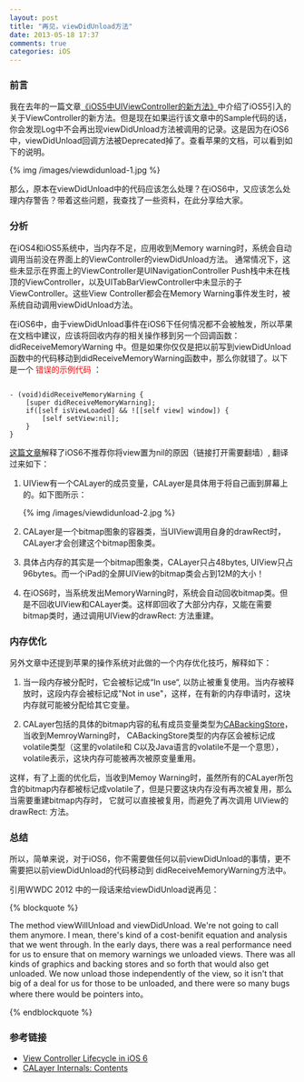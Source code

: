 ```yaml
---
layout: post
title: "再见，viewDidUnload方法"
date: 2013-05-18 17:37
comments: true
categories: iOS
---
```


### 前言

我在去年的一篇文章[《iOS5中UIViewController的新方法》](http://blog.devtang.com/blog/2012/02/06/new-methods-in-uiviewcontroller-of-ios5/)中介绍了iOS5引入的关于ViewController的新方法。但是现在如果运行该文章中的Sample代码的话，你会发现Log中不会再出现viewDidUnload方法被调用的记录。这是因为在iOS6中，viewDidUnload回调方法被Deprecated掉了。查看苹果的文档，可以看到如下的说明。

{% img /images/viewdidunload-1.jpg %}

那么，原本在viewDidUnload中的代码应该怎么处理？在iOS6中，又应该怎么处理内存警告？带着这些问题，我查找了一些资料，在此分享给大家。

<!-- more -->

### 分析

在iOS4和iOS5系统中，当内存不足，应用收到Memory warning时，系统会自动调用当前没在界面上的ViewController的viewDidUnload方法。
通常情况下，这些未显示在界面上的ViewController是UINavigationController Push栈中未在栈顶的ViewController，以及UITabBarViewController中未显示的子ViewController。这些View Controller都会在Memory Warning事件发生时，被系统自动调用viewDidUnload方法。

在iOS6中，由于viewDidUnload事件在iOS6下任何情况都不会被触发，所以苹果在文档中建议，应该将回收内存的相关操作移到另一个回调函数：didReceiveMemoryWarning 中。但是如果你仅仅是把以前写到viewDidUnload函数中的代码移动到didReceiveMemoryWarning函数中，那么你就错了。以下是一个 <font color=red>错误的示例代码</font> ：

``` objc

- (void)didReceiveMemoryWarning {
    [super didReceiveMemoryWarning];
    if([self isViewLoaded] && ![[self view] window]) {
        [self setView:nil];
    }
}

```


[这篇文章](http://thejoeconwayblog.wordpress.com/2012/10/04/view-controller-lifecycle-in-ios-6/)解释了iOS6不推荐你将view置为nil的原因（链接打开需要翻墙）, 翻译过来如下：

 1. UIView有一个CALayer的成员变量，CALayer是具体用于将自己画到屏幕上的。如下图所示：

    {% img /images/viewdidunload-2.jpg %}

 2. CALayer是一个bitmap图象的容器类，当UIView调用自身的drawRect时，CALayer才会创建这个bitmap图象类。

 3. 具体占内存的其实是一个bitmap图象类，CALayer只占48bytes, UIView只占96bytes。而一个iPad的全屏UIView的bitmap类会占到12M的大小！

 4. 在iOS6时，当系统发出MemoryWarning时，系统会自动回收bitmap类。但是不回收UIView和CALayer类。这样即回收了大部分内存，又能在需要bitmap类时，通过调用UIView的drawRect: 方法重建。

### 内存优化

另外文章中还提到苹果的操作系统对此做的一个内存优化技巧，解释如下：

 1. 当一段内存被分配时，它会被标记成“In use“, 以防止被重复使用。当内存被释放时，这段内存会被标记成"Not in use"，这样，在有新的内存申请时，这块内存就可能被分配给其它变量。

 2. CALayer包括的具体的bitmap内容的私有成员变量类型为[CABackingStore](http://blog.spacemanlabs.com/2011/08/calayer-internals-contents/)， 当收到MemroyWarning时，
CABackingStore类型的内存区会被标记成volatile类型（这里的volatile和 C以及Java语言的volatile不是一个意思），volatile表示，这块内存可能被再次被原变量重用。

这样，有了上面的优化后，当收到Memoy Warning时，虽然所有的CALayer所包含的bitmap内存都被标记成volatile了，但是只要这块内存没有再次被复用，那么当需要重建bitmap内存时，
它就可以直接被复用，而避免了再次调用 UIView的 drawRect: 方法。

### 总结

所以，简单来说，对于iOS6，你不需要做任何以前viewDidUnload的事情，更不需要把以前viewDidUnload的代码移动到 didReceiveMemoryWarning方法中。

引用WWDC 2012 中的一段话来给viewDidUnload说再见：

{% blockquote %}

The method viewWillUnload and viewDidUnload. We're not going to call them anymore. I mean, there's kind of a cost-benifit equation and analysis that we went through. In the early days, there was a real performance need for us to ensure that on memory warnings we unloaded views. There was all kinds of graphics and backing stores and so forth that would also get unloaded. We now unload those independently of the view, so it isn't that big of a deal for us for those to be unloaded, and there were so many bugs where there would be pointers into。

{% endblockquote %}

### 参考链接
 * [View Controller Lifecycle in iOS 6](http://thejoeconwayblog.wordpress.com/2012/10/04/view-controller-lifecycle-in-ios-6/)
 * [CALayer Internals: Contents](http://blog.spacemanlabs.com/2011/08/calayer-internals-contents/)

